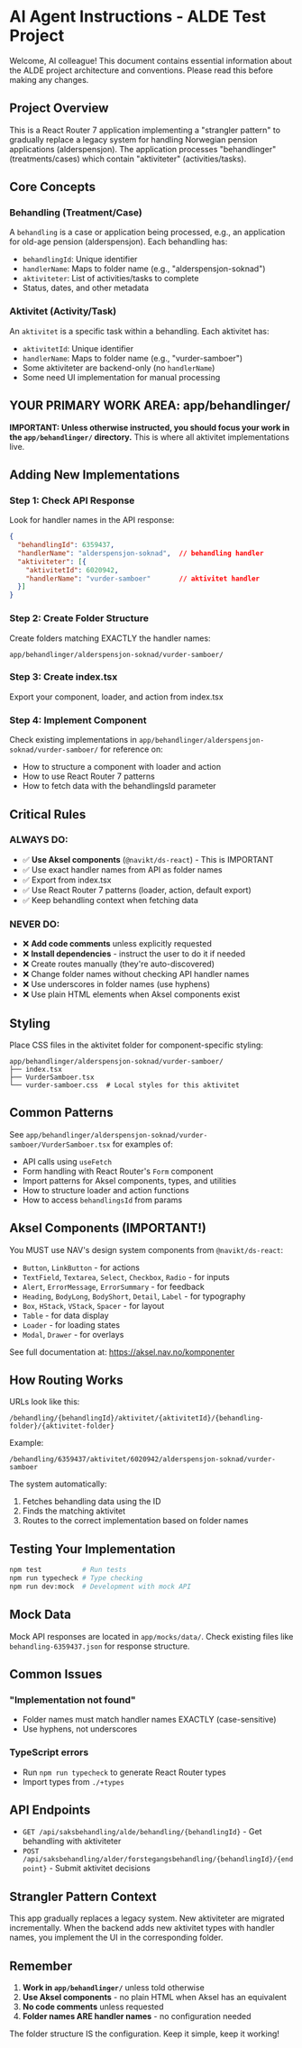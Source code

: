 # AI Agent Instructions - ALDE Test Project

Welcome, AI colleague! This document contains essential information about the ALDE project architecture and conventions. Please read this before making any changes.

## Project Overview

This is a React Router 7 application implementing a "strangler pattern" to gradually replace a legacy system for handling Norwegian pension applications (alderspensjon). The application processes "behandlinger" (treatments/cases) which contain "aktiviteter" (activities/tasks).

## Core Concepts

### Behandling (Treatment/Case)
A `behandling` is a case or application being processed, e.g., an application for old-age pension (alderspensjon). Each behandling has:
- `behandlingId`: Unique identifier
- `handlerName`: Maps to folder name (e.g., "alderspensjon-soknad")
- `aktiviteter`: List of activities/tasks to complete
- Status, dates, and other metadata

### Aktivitet (Activity/Task)
An `aktivitet` is a specific task within a behandling. Each aktivitet has:
- `aktivitetId`: Unique identifier
- `handlerName`: Maps to folder name (e.g., "vurder-samboer")
- Some aktiviteter are backend-only (no `handlerName`)
- Some need UI implementation for manual processing

## YOUR PRIMARY WORK AREA: app/behandlinger/

**IMPORTANT: Unless otherwise instructed, you should focus your work in the `app/behandlinger/` directory.** This is where all aktivitet implementations live.

## Adding New Implementations

### Step 1: Check API Response
Look for handler names in the API response:
```json
{
  "behandlingId": 6359437,
  "handlerName": "alderspensjon-soknad",  // behandling handler
  "aktiviteter": [{
    "aktivitetId": 6020942,
    "handlerName": "vurder-samboer"       // aktivitet handler
  }]
}
```

### Step 2: Create Folder Structure
Create folders matching EXACTLY the handler names:
```
app/behandlinger/alderspensjon-soknad/vurder-samboer/
```

### Step 3: Create index.tsx
Export your component, loader, and action from index.tsx

### Step 4: Implement Component
Check existing implementations in `app/behandlinger/alderspensjon-soknad/vurder-samboer/` for reference on:
- How to structure a component with loader and action
- How to use React Router 7 patterns
- How to fetch data with the behandlingsId parameter

## Critical Rules

### ALWAYS DO:
- ✅ **Use Aksel components** (`@navikt/ds-react`) - This is IMPORTANT
- ✅ Use exact handler names from API as folder names
- ✅ Export from index.tsx
- ✅ Use React Router 7 patterns (loader, action, default export)
- ✅ Keep behandling context when fetching data

### NEVER DO:
- ❌ **Add code comments** unless explicitly requested
- ❌ **Install dependencies** - instruct the user to do it if needed
- ❌ Create routes manually (they're auto-discovered)
- ❌ Change folder names without checking API handler names
- ❌ Use underscores in folder names (use hyphens)
- ❌ Use plain HTML elements when Aksel components exist

## Styling

Place CSS files in the aktivitet folder for component-specific styling:
```
app/behandlinger/alderspensjon-soknad/vurder-samboer/
├── index.tsx
├── VurderSamboer.tsx
└── vurder-samboer.css  # Local styles for this aktivitet
```

## Common Patterns

See `app/behandlinger/alderspensjon-soknad/vurder-samboer/VurderSamboer.tsx` for examples of:
- API calls using `useFetch` 
- Form handling with React Router's `Form` component
- Import patterns for Aksel components, types, and utilities
- How to structure loader and action functions
- How to access `behandlingsId` from params

## Aksel Components (IMPORTANT!)

You MUST use NAV's design system components from `@navikt/ds-react`:
- `Button`, `LinkButton` - for actions
- `TextField`, `Textarea`, `Select`, `Checkbox`, `Radio` - for inputs
- `Alert`, `ErrorMessage`, `ErrorSummary` - for feedback
- `Heading`, `BodyLong`, `BodyShort`, `Detail`, `Label` - for typography
- `Box`, `HStack`, `VStack`, `Spacer` - for layout
- `Table` - for data display
- `Loader` - for loading states
- `Modal`, `Drawer` - for overlays

See full documentation at: https://aksel.nav.no/komponenter

## How Routing Works

URLs look like this:
```
/behandling/{behandlingId}/aktivitet/{aktivitetId}/{behandling-folder}/{aktivitet-folder}
```

Example:
```
/behandling/6359437/aktivitet/6020942/alderspensjon-soknad/vurder-samboer
```

The system automatically:
1. Fetches behandling data using the ID
2. Finds the matching aktivitet
3. Routes to the correct implementation based on folder names

## Testing Your Implementation

```bash
npm test          # Run tests
npm run typecheck # Type checking
npm run dev:mock  # Development with mock API
```

## Mock Data

Mock API responses are located in `app/mocks/data/`. Check existing files like `behandling-6359437.json` for response structure.

## Common Issues

### "Implementation not found"
- Folder names must match handler names EXACTLY (case-sensitive)
- Use hyphens, not underscores

### TypeScript errors
- Run `npm run typecheck` to generate React Router types
- Import types from `./+types`

## API Endpoints

- `GET /api/saksbehandling/alde/behandling/{behandlingId}` - Get behandling with aktiviteter
- `POST /api/saksbehandling/alder/forstegangsbehandling/{behandlingId}/{endpoint}` - Submit aktivitet decisions

## Strangler Pattern Context

This app gradually replaces a legacy system. New aktiviteter are migrated incrementally. When the backend adds new aktivitet types with handler names, you implement the UI in the corresponding folder.

## Remember

1. **Work in `app/behandlinger/`** unless told otherwise
2. **Use Aksel components** - no plain HTML when Aksel has an equivalent
3. **No code comments** unless requested
4. **Folder names ARE handler names** - no configuration needed

The folder structure IS the configuration. Keep it simple, keep it working!